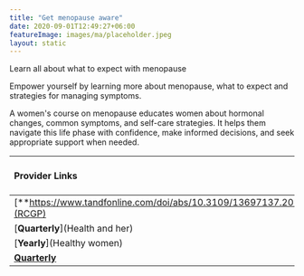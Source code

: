 ```yaml
---
title: "Get menopause aware"
date: 2020-09-01T12:49:27+06:00
featureImage: images/ma/placeholder.jpeg
layout: static
---
```


Learn all about what to expect with menopause

Empower yourself by learning more about menopause, what to expect and strategies for managing symptoms.

A women's course on menopause educates women about hormonal changes, common symptoms, and self-care strategies. It helps them navigate this life phase with confidence, make informed decisions, and seek appropriate support when needed.

| Provider Links      | Free or Paid  |  
| :-----------          | :--------------:      |  
| [**https://www.tandfonline.com/doi/abs/10.3109/13697137.2011.637651**](RCGP) | Online | 
| [**Quarterly**](Health and her) | Online | 
| [**Yearly**](Healthy women) | Online | 
| [**Quarterly**]() |  | 
  

<br/><br/>






